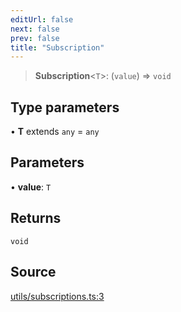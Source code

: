 ```yaml
---
editUrl: false
next: false
prev: false
title: "Subscription"
---
```


> **Subscription**\<`T`\>: (`value`) => `void`

## Type parameters

• **T** extends `any` = `any`

## Parameters

• **value**: `T`

## Returns

`void`

## Source

[utils/subscriptions.ts:3](https://github.com/nodenogg-in/alpha-p2p/blob/aa60360/packages/statekit/src/utils/subscriptions.ts#L3)
